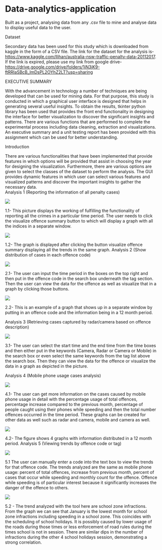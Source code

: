 # Data-analytics-application
Built as a project, analysing data from any .csv file to mine and analyse data to display useful data  to the user.

Dataset 

Secondary data has been used for this study which is downloaded from kaggle in the form of  a CSV file. The link for the dataset for the analysis is-  https://www.kaggle.com/llihan/australia-nsw-traffic-penalty-data-20112017. 
If the  link is expired, please use my link from google drive-
https://drive.google.com/drive/folders/1jN3jK9-ftRRIaSBcB_lmDsPL2OYhZ2LT?usp=sharing


EXECUTIVE SUMMARY

With the advancement in technology a number of techniques are being developed that can be used for mining data. For that purpose, this study is conducted in which a graphical user interface is designed that helps in generating several useful insights. To obtain the results, tkinter python library has been used that provides the front end functionality in designing the interface for better visualization to discover the significant insights and patterns. There are various functions that are performed to complete the experimental process including data cleaning, extraction and visualizations. An executive summary and a unit testing report has been provided with this assignment which can be used for better understanding. 

Introduction

There are various functionalities that have been implemented that provide features in which options will be provided that assist in choosing the year for designing the visualization. Furthermore, there are various options are given to select the classes of the dataset to perform the analysis. The GUI provides dynamic features in which user can select various features and visualized patterns and discover the important insights to gather the necessary data.  
Analysis 1 (Reporting the information of all penalty cases)

![](images/Picture1.jpg)

1.1-	This picture displays the working of fulfilling the functionality of reporting all the crimes in a particular time period. The user needs to click the visualize offence summary button to which will display a graph with all the indices in a separate window.

![](images/Picture2.jpg)

1.2-	The graph is displayed after clicking the button visualize offence summary displaying all the trends in the same graph.
Analysis 2 (Show distribution of cases in each offence code) 

![](images/Picture3.jpg) 

2.1- The user can input the time period in the boxes on the top right and then put in the offence code in the search box underneath the tag section. Then the user can view the data for the offence as well as visualize that in a graph by clicking those buttons.

![](images/Picture4.jpg)

2.2-  This is an example of a graph that shows up in a separate window by putting in an offence code and the information being in a 12 month period.

Analysis 3 (Retrieving cases captured by radar/camera based on offence description)
 
![](images/Picture5.jpg)

3.1- The user can select the start time and the end time from the time boxes and then either put in the keywords (Camera, Radar or Camera or Mobile) in the search box or even select the same keywords from the tag list above the search box. Then they can view the data for the offence or visualize the data in a graph as depicted in the picture.

Analysis 4 (Mobile phone usage cases analysis)

![](images/Picture6.jpg)

4.1- The user can get more information on the cases caused by mobile phone usage in detail with the percentage usage of total offences, percentage increase compared to the previous month, percentage of people caught using their phones while speeding and then the total number offences occurred in the time period. These graphs can be created for other data as well such as radar and camera, mobile and camera as well.

![](images/Picture7.jpg) 

4.2-  The figure shows 4 graphs with information distributed in a 12 month period. 
Analysis 5 (Viewing trends by offence code or tag)

![](images/Picture9.jpg)

5.1 The user can manually enter a code into the text box to view the trends for that offence code. The trends analyzed are the same as mobile phone usage: percent of total offences, increase from previous month, percent of cases that occur while speeding and monthly count for the offence. Offence while speeding is of particular interest because it significantly increases the danger of the offence to others.  

![](images/Picture10.jpg)

5.2 - The trend analyzed with the tool here are school zone infractions. From the graph we can see that January is the lowest month for school zone infractions including speeding in a school zone. This coincides with the scheduling of school holidays. It is possibly caused by lower usage of the roads during those times or less enforcement of road rules during the times school is not in session. There are similar dips in the number of infractions during the other 4 school holidays session, demonstrating a strong correlation. 


